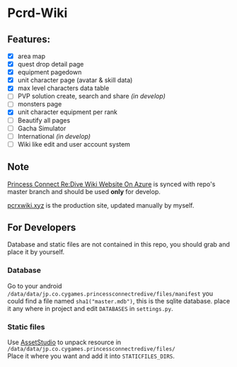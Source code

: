 # Pcrd-Wiki

## Features:

  - [x] area map
  - [x] quest drop detail page
  - [x] equipment pagedown
  - [x] unit character page (avatar & skill data)
  - [x] max level characters data table
  - [ ] PVP solution create, search and share _(in develop)_
  - [ ] monsters page
  - [x] unit character equipment per rank
  - [ ] Beautify all pages
  - [ ] Gacha Simulator
  - [ ] International _(in develop)_
  - [ ] Wiki like edit and user account system
  
## Note

[Princess Connect Re:Dive Wiki Website On Azure](http://pcrd.azurewebsites.net) is synced with repo's master branch
and should be used **only** for develop.

[pcrxwiki.xyz](https://johnlyu.com) is the production site, updated manually by myself.


## For Developers

Database and static files are not contained in this repo, you should grab and place it by yourself.

### Database

Go to your android `/data/data/jp.co.cygames.princessconnectredive/files/manifest`
you could find a file named `sha1("master.mdb")`, this is the sqlite database.
place it any where in project and edit `DATABASES` in `settings.py`.

### Static files

Use [AssetStudio](https://github.com/Perfare/AssetStudio) to unpack resource in `/data/data/jp.co.cygames.princessconnectredive/files/`  
Place it where you want and add it into `STATICFILES_DIRS`. 
